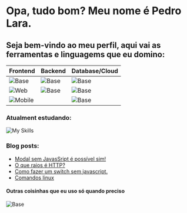 # Opa, tudo bom? Meu nome é Pedro Lara.

## Seja bem-vindo ao meu perfil, aqui vai as ferramentas e linguagems que eu domino:
| Frontend | Backend | Database/Cloud |
|----------|---------|-----------|
|![Base](https://skillicons.dev/icons?i=linux,github&perline=3)        |![Base](https://skillicons.dev/icons?i=nodejs,express)   |![Base](https://skillicons.dev/icons?i=sqlite,postgres)   |
|![Web](https://skillicons.dev/icons?i=typescript,react,nextjs)                     |![Base](https://skillicons.dev/icons?i=python,go)           |  ![Base](https://skillicons.dev/icons?i=heroku,netlify)  |   
|![Mobile](https://skillicons.dev/icons?i=flutter)                             |                                                         |  ![Base](https://skillicons.dev/icons?i=firebase) |
  
  
### Atualment estudando:
![My Skills](https://skillicons.dev/icons?i=java,docker,electron,jest,gcp,redux,mongodb,aws)


### Blog posts:
<!-- BLOG-POST-LIST:START -->
- [Modal sem JavasSript é possível sim!](https://pllara.medium.com/modal-sem-javassript-%C3%A9-poss%C3%ADvel-sim-57f8c7e7f5da?source=rss-54eeae4f7ec6------2)
- [O que raios é HTTP?](https://pllara.medium.com/o-que-raios-%C3%A9-http-2253511490bc?source=rss-54eeae4f7ec6------2)
- [Como fazer um switch sem javascript.](https://pllara.medium.com/como-fazer-um-switch-sem-javascript-a5b25981a21f?source=rss-54eeae4f7ec6------2)
- [Comandos linux](https://pllara.medium.com/comandos-linux-4db7307c17b7?source=rss-54eeae4f7ec6------2)
<!-- BLOG-POST-LIST:END -->

#### Outras coisinhas que eu uso só quando preciso
![Base](https://skillicons.dev/icons?i=premiere,photoshop,wordpress)  
